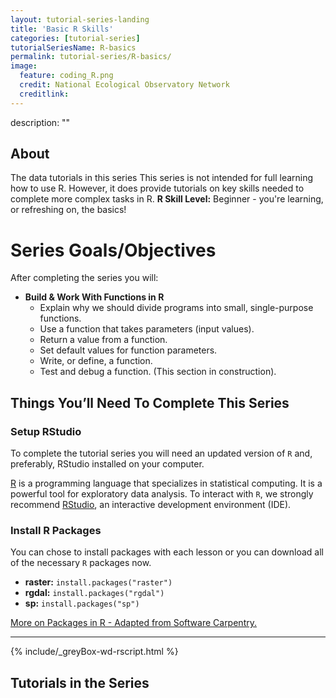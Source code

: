 ```yaml
---
layout: tutorial-series-landing
title: 'Basic R Skills'
categories: [tutorial-series]
tutorialSeriesName: R-basics
permalink: tutorial-series/R-basics/
image:
  feature: coding_R.png
  credit: National Ecological Observatory Network
  creditlink: 
---
```



  description: "" 


## About
The data tutorials in this series This series is not intended for full learning how to use R. However, 
  it does provide tutorials on key skills needed to complete more complex tasks
  in R.
**R Skill Level:** Beginner - you're learning, or refreshing on, the basics!

<div id="objectives" markdown="1">

# Series Goals/Objectives
After completing the series you will:

* **Build & Work With Functions in R**
	+ Explain why we should divide programs into small, single-purpose functions.
	+ Use a function that takes parameters (input values).
	+ Return a value from a function.
	+ Set default values for function parameters.
	+ Write, or define, a function.
	+ Test and debug a function. (This section in construction).


## Things You’ll Need To Complete This Series

### Setup RStudio
To complete the tutorial series you will need an updated version of `R` and,
 preferably, RStudio installed on your computer.

 <a href = "http://cran.r-project.org/">R</a> 
is a programming language that specializes in statistical computing. It is a 
powerful tool for exploratory data analysis. To interact with `R`, we strongly
recommend 
<a href="http://www.rstudio.com/">RStudio</a>,
an interactive development environment (IDE). 

### Install R Packages
You can chose to install packages with each lesson or you can download all 
of the necessary `R` packages now. 

* **raster:** `install.packages("raster")`
* **rgdal:** `install.packages("rgdal")`
* **sp:** `install.packages("sp")`

[More on Packages in R - Adapted from Software Carpentry.]({{site.baseurl}}R/Packages-In-R/)


*****

{% include/_greyBox-wd-rscript.html %}

</div> 

## Tutorials in the Series
